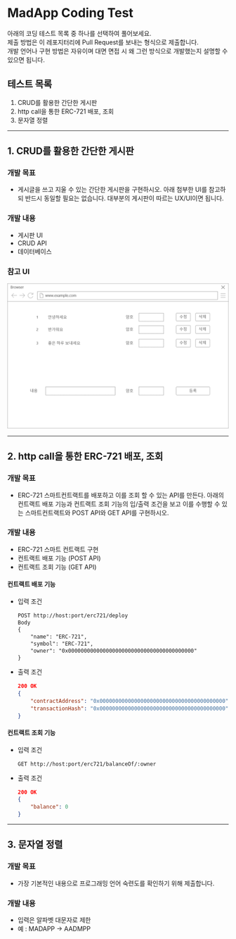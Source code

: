 # MadApp Coding Test

아래의 코딩 테스트 목록 중 하나를 선택하여 풀어보세요.  
제출 방법은 이 레포지터리에 Pull Request를 보내는 형식으로 제출합니다.  
개발 언어나 구현 방법은 자유이며 대면 면접 시 왜 그런 방식으로 개발했는지 설명할 수 있으면 됩니다.

## 테스트 목록
1. CRUD를 활용한 간단한 게시판
2. http call을 통한 ERC-721 배포, 조회
3. 문자열 정렬

---


## 1. CRUD를 활용한 간단한 게시판

### 개발 목표

  * 게시글을 쓰고 지울 수 있는 간단한 게시판을 구현하시오. 아래 첨부한 UI를 참고하되 반드시 동일할 필요는 없습니다. 대부분의 게시판이 따르는 UX/UI이면 됩니다.

### 개발 내용

   * 게시판 UI
   * CRUD API
   * 데이터베이스

### 참고 UI
![ref_pic](./test1-ref.png)

---

## 2. http call을 통한 ERC-721 배포, 조회

### 개발 목표

   * ERC-721 스마트컨트랙트를 배포하고 이를 조회 할 수 있는 API를 만든다. 아래의 컨트랙트 배포 기능과 컨트랙트 조회 기능의 입/출력 조건을 보고 이를 수행할 수 있는 스마트컨트랙트와 POST API와 GET API를 구현하시오.

### 개발 내용

   * ERC-721 스마트 컨트랙트 구현
   * 컨트랙트 배포 기능 (POST API)
   * 컨트랙트 조회 기능 (GET API)

#### 컨트랙트 배포 기능

   * 입력 조건

       ```http
       POST http://host:port/erc721/deploy
       Body
       {
           "name": "ERC-721",
           "symbol": "ERC-721",
           "owner": "0x0000000000000000000000000000000000000000"
       }
       ```
   * 출력 조건
       ```json
       200 OK
       {
           "contractAddress": "0x0000000000000000000000000000000000000000",
           "transactionHash": "0x0000000000000000000000000000000000000000"
       }
       ```
#### 컨트랙트 조회 기능

   * 입력 조건
       ```http
       GET http://host:port/erc721/balanceOf/:owner
       ```
   * 출력 조건

       ```json
       200 OK
       {
           "balance": 0 
       }
       ```

---

## 3. 문자열 정렬

### 개발 목표

  * 가장 기본적인 내용으로 프로그래밍 언어 숙련도를 확인하기 위해 제출합니다.

### 개발 내용

   * 입력은 알파벳 대문자로 제한
   * 예 : MADAPP -> AADMPP
